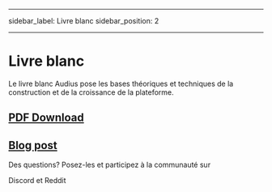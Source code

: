 - - -
sidebar_label: Livre blanc sidebar_position: 2
- - -

# Livre blanc

Le livre blanc Audius pose les bases théoriques et techniques de la construction et de la croissance de la plateforme.

## [PDF Download](https://whitepaper.audius.co)
## [Blog post](https://blog.audius.co/posts/the-audius-white-paper-a-decentralized-community-owned-music-sharing-protocol)

Des questions? Posez-les et participez à la communauté sur

Discord et Reddit